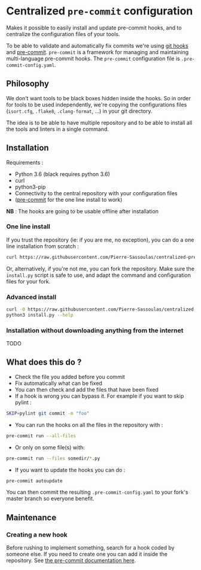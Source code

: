 # Centralized `pre-commit` configuration

Makes it possible to easily install and update pre-commit hooks, and
to centralize the configuration files of your tools.

To be able to validate and automatically fix commits we're using
[git hooks](https://git-scm.com/book/en/v2/Customizing-Git-Git-Hooks)
and [pre-commit](https://pre-commit.com/). `pre-commit` is a framework
for managing and maintaining multi-language pre-commit hooks. The
`pre-commit` configuration file is `.pre-commit-config.yaml`.

## Philosophy

We don't want tools to be black boxes hidden inside the hooks. So in
order for tools to be used independently, we're copying the configurations
files (`isort.cfg`, `.flake8`, `.clang-format`, ...) in your git directory.

The idea is to be able to have multiple repository and to be able to
install all the tools and linters in a single command.

## Installation

Requirements :
  * Python 3.6 (black requires python 3.6)
  * curl
  * python3-pip
  * Connectivity to the central repository with your configuration files
  * ([pre-commit](https://pre-commit.com/) for the one line install to work)

**NB** : The hooks are going to be usable offline after installation

### One line install

If you trust the repository (ie: if you are me, no exception), you can
do a one line installation from scratch :
```bash
curl https://raw.githubusercontent.com/Pierre-Sassoulas/centralized-pre-commit-conf/master/centralized_pre_commit_conf/install.py|python3
```

Or, alternatively, if you're not me, you can fork the repository. Make
sure the `install.py` script is safe to use, and adapt the command and
configuration files for your fork.

### Advanced install

```bash
curl -O https://raw.githubusercontent.com/Pierre-Sassoulas/centralized-pre-commit-conf/master/centralized_pre_commit_conf/install.py
python3 install.py --help
```

### Installation without downloading anything from the internet

TODO

## What does this do ?

* Check the file you added before you commit
* Fix automatically what can be fixed
* You can then check and add the files that have been fixed
* If a hook is wrong you can bypass it. For example if you
want to skip pylint :

```bash
SKIP=pylint git commit -m "foo"
```
* You can run the hooks on all the files in the repository with :

```bash
pre-commit run --all-files
```

* Or only on some file(s) with:

```bash
pre-commit run --files somedir/*.py
```

* If you want to update the hooks you can do :

```bash
pre-commit autoupdate
```

You can then commit the resulting `.pre-commit-config.yaml`
to your fork's master branch so everyone benefit.

## Maintenance

### Creating a new hook

Before rushing to implement something, search for a hook coded by someone else.
If you need to create one you can add it inside the repository.
See [the pre-commit documentation here](https://pre-commit.com/).
